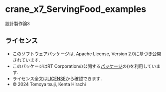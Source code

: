 # crane_x7_ServingFood_examples
設計製作論3

## ライセンス
- このソフトウェアパッケージは, Apache License, Version 2.0に基づき公開されています.
- このパッケージはRT Corporationの公開する[パッケージ](https://github.com/rt-net/crane_x7_ros/tree/ros2)の()を利用しています.
- ライセンス全文は[LICENSE](https://github.com/bloodlemon2/crane_x7_ServingFood_examples/blob/main/LICENSE)から確認できます.
- © 2024 Tomoya tsuji, Kenta Hirachi

